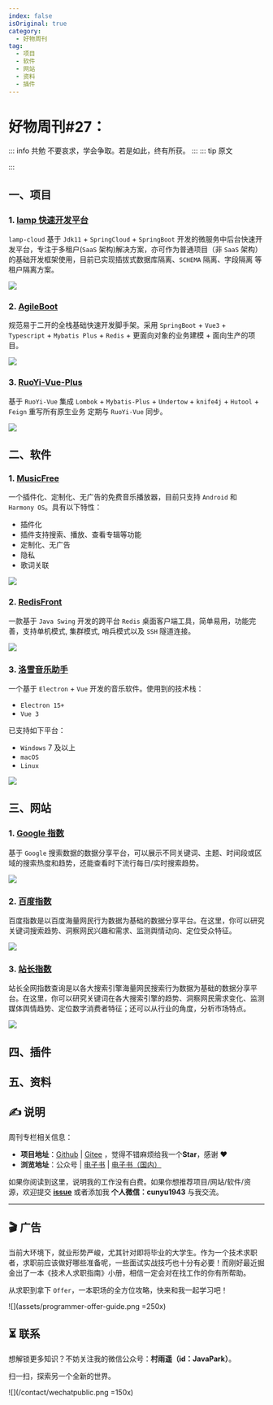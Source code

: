 ```yaml
---
index: false
isOriginal: true
category:
  - 好物周刊
tag:
  - 项目
  - 软件
  - 网站
  - 资料
  - 插件
---
```


# 好物周刊#27：

::: info 共勉
不要哀求，学会争取。若是如此，终有所获。
:::
::: tip 原文

:::

## 一、项目

### 1. [lamp 快速开发平台](https://github.com/dromara/lamp-cloud)

`lamp-cloud` 基于 `Jdk11` + `SpringCloud` + `SpringBoot` 开发的微服务中后台快速开发平台，专注于多租户(`SaaS` 架构)解决方案，亦可作为普通项目（非 `SaaS` 架构）的基础开发框架使用，目前已实现插拔式数据库隔离、`SCHEMA` 隔离、字段隔离 等租户隔离方案。

![](https://jsd.cdn.zzko.cn/gh/cunyu1943/JavaPark@main/src/weekly/2023/assets/1694476767200.webp)

### 2. [AgileBoot](https://github.com/valarchie/AgileBoot-Back-End)

规范易于二开的全栈基础快速开发脚手架。采用 `SpringBoot` + `Vue3` + `Typescript` + `Mybatis Plus` + `Redis` + 更面向对象的业务建模 + 面向生产的项目。

![](https://jsd.cdn.zzko.cn/gh/cunyu1943/JavaPark@main/src/weekly/2023/assets/1694476838686.webp)

### 3. [RuoYi-Vue-Plus](https://github.com/dromara/RuoYi-Vue-Plus)

基于 `RuoYi-Vue` 集成 `Lombok` + `Mybatis-Plus` + `Undertow` + `knife4j` + `Hutool` + `Feign` 重写所有原生业务 定期与 `RuoYi-Vue` 同步。

![](https://jsd.cdn.zzko.cn/gh/cunyu1943/JavaPark@main/src/weekly/2023/assets/1694476808383.webp)

## 二、软件

### 1. [MusicFree](https://github.com/maotoumao/MusicFree)

一个插件化、定制化、无广告的免费音乐播放器，目前只支持 `Android` 和 `Harmony OS`。具有以下特性：

-   插件化
-   插件支持搜索、播放、查看专辑等功能
-   定制化、无广告
-   隐私
-   歌词关联

![](https://jsd.cdn.zzko.cn/gh/cunyu1943/JavaPark@main/src/weekly/2023/assets/1694476868291.webp)

### 2. [RedisFront](https://gitee.com/dromara/redisfront)

一款基于 `Java Swing` 开发的跨平台 `Redis` 桌面客户端工具，简单易用，功能完善，支持单机模式, 集群模式, 哨兵模式以及 `SSH` 隧道连接。

![](https://jsd.cdn.zzko.cn/gh/cunyu1943/JavaPark@main/src/weekly/2023/assets/1694479428453.webp)

### 3. [洛雪音乐助手](https://github.com/lyswhut/lx-music-desktop)

一个基于 `Electron` + `Vue` 开发的音乐软件。使用到的技术栈：

- `Electron 15+`
- `Vue 3`

已支持如下平台：

- `Windows` 7 及以上
- `macOS`
- `Linux`

![](https://jsd.cdn.zzko.cn/gh/cunyu1943/JavaPark@main/src/weekly/2023/assets/1695020246006.webp)

## 三、网站

### 1. [Google 指数](https://trends.google.com/trends/)

基于 `Google` 搜索数据的数据分享平台，可以展示不同关键词、主题、时间段或区域的搜索热度和趋势，还能查看时下流行每日/实时搜索趋势。

![](https://jsd.cdn.zzko.cn/gh/cunyu1943/JavaPark@main/src/weekly/2023/assets/1694045669849.webp)

### 2. [百度指数](https://index.baidu.com/v2/index.html#/)

百度指数是以百度海量网民行为数据为基础的数据分享平台。在这里，你可以研究关键词搜索趋势、洞察网民兴趣和需求、监测舆情动向、定位受众特征。

![](https://jsd.cdn.zzko.cn/gh/cunyu1943/JavaPark@main/src/weekly/2023/assets/1694045709392.webp)

### 3. [站长指数](https://index.chinaz.com/)

站长全网指数查询是以各大搜索引擎海量网民搜索行为数据为基础的数据分享平台。在这里，你可以研究关键词在各大搜索引擎的趋势、洞察网民需求变化、监测媒体舆情趋势、定位数字消费者特征；还可以从行业的角度，分析市场特点。

![](https://jsd.cdn.zzko.cn/gh/cunyu1943/JavaPark@main/src/weekly/2023/assets/1694045739609.webp)

## 四、插件

## 五、资料

## ✍️ 说明

周刊专栏相关信息：

- **项目地址**：[Github](https://github.com/cunyu1943/JavaPark/) | [Gitee](https://gitee.com/cunyu1943/JavaPark/) ，觉得不错麻烦给我一个**Star**，感谢 ❤️
- **浏览地址**：公众号 | [电子书](https://cunyu1943.github.io/) | [电子书（国内）](https://cunyu1943.gitee.io/)

如果你阅读到这里，说明我的工作没有白费。如果你想推荐项目/网站/软件/资源，欢迎提交 **[issue](https://github.com/cunyu1943/JavaPark/issues)** 或者添加我 **个人微信：cunyu1943** 与我交流。

---

## 🎬️ 广告
当前大环境下，就业形势严峻，尤其针对即将毕业的大学生。作为一个技术求职者，求职前应该做好哪些准备呢，一些面试实战技巧也十分有必要！而刚好最近掘金出了一本《技术人求职指南》小册，相信一定会对在找工作的你有所帮助。

从求职到拿下 `Offer`，一本职场的全方位攻略，快来和我一起学习吧！

![](assets/programmer-offer-guide.png =250x)

## ⏳ 联系

想解锁更多知识？不妨关注我的微信公众号：**村雨遥（id：JavaPark）**。

扫一扫，探索另一个全新的世界。

![](/contact/wechatpublic.png =150x)

<Share colorful />
